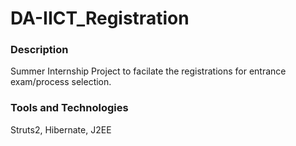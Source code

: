 # DA-IICT_Registration 

### Description ###

Summer Internship Project to facilate the registrations for entrance exam/process selection.

### Tools and Technologies ###
Struts2, Hibernate, J2EE
